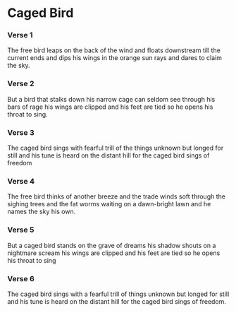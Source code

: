 # Caged Bird

### Verse 1

The free bird leaps
on the back of the wind
and floats downstream
till the current ends
and dips his wings
in the orange sun rays
and dares to claim the sky.

### Verse 2

But a bird that stalks
down his narrow cage
can seldom see through
his bars of rage
his wings are clipped and
his feet are tied
so he opens his throat to sing.

### Verse 3

The caged bird sings
with fearful trill
of the things unknown
but longed for still
and his tune is heard
on the distant hill 
for the caged bird
sings of freedom

### Verse 4

The free bird thinks of another breeze
and the trade winds soft through the sighing trees
and the fat worms waiting on a dawn-bright lawn
and he names the sky his own.

### Verse 5

But a caged bird stands on the grave of dreams
his shadow shouts on a nightmare scream
his wings are clipped and his feet are tied
so he opens his throat to sing

### Verse 6

The caged bird sings
with a fearful trill
of things unknown
but longed for still
and his tune is heard
on the distant hill
for the caged bird
sings of freedom.